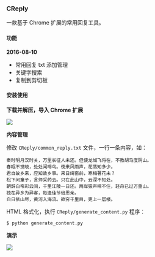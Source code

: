 ### CReply

一款基于 Chrome 扩展的常用回复工具。

#### 功能

**2016-08-10**

* 常用回复 txt 添加管理
* 关键字搜索
* 复制到剪切板

#### 安装使用

**下载并解压，导入 Chrome 扩展**

![](http://seeknowing.b0.upaiyun.com/CReply/creply_install.png)

**内容管理**

修改 `CReply/common_reply.txt` 文件，一行一条内容，如：

```
秦时明月汉时关，万里长征人未还。但使龙城飞将在，不教胡马度阴山。
春眠不觉晓，处处闻啼鸟。夜来风雨声，花落知多少。
君自故乡来，应知故乡事。来日绮窗前，寒梅著花未？
松下问童子，言师采药去。只在此山中，云深不知处。
朝辞白帝彩云间，千里江陵一日还。两岸猿声啼不住，轻舟已过万重山。
独在异乡为异客，每逢佳节倍思亲。
白日依山尽，黄河入海流。欲穷千里目，更上一层楼。
```

HTML 格式化，执行 `CReply/generate_content.py` 程序：

```
$ python generate_content.py
```

**演示**

![](http://seeknowing.b0.upaiyun.com/CReply/creply_use.gif)
